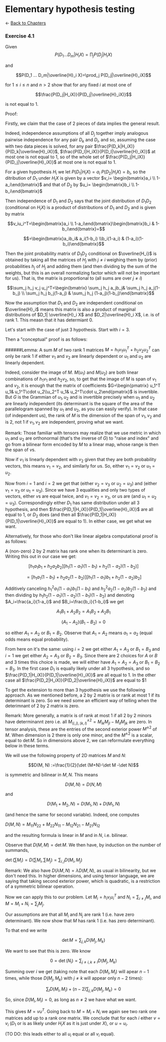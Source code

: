 # Elementary hypothesis testing

$\leftarrow$ [Back to Chapters](./index.html)





### Exercise 4.1

Given 
$$P(D_1 ... D_m|H_i X)=\prod_j P(D_j|H_iX)$$

and 

$$P(D_1 ... D_m|\overline{H}_i X)=\prod_j P(D_j|\overline{H}_iX)$$

for $1\leq i\leq n$ and $n>2$ show that for any fixed $i$ at most one of 

$$\frac{P(D_j|H_iX)}{P(D_j|\overline{H}_iX)}$$

is not equal to $1$.


Proof: 

Firstly, we claim that the case of $2$ pieces of data implies the general result. 

Indeed, independence assumptions of all $D_j$ together imply analogous pairwise independence for any pair $D_k$ and $D_l$, and so, assuming the case with two data pieces is solved, for any pair $\frac{P(D_k|H_iX)}{P(D_k|\overline{H}_iX)}$, $\frac{P(D_l|H_iX)}{P(D_l|\overline{H}_iX)}$ at most one is not equal to $1$, so of the whole set of $\frac{P(D_j|H_iX)}{P(D_j|\overline{H}_iX)}$  at most one is not equal to $1$.



For a given hypothesis $H_i$ we let $P(D_1|H_i X)=a_i$ $P(D_2|H_i X)=b_i$, so the ditribution of $D_1$ under $H_iX$ is given by a vector $v_i= \begin{bmatrix}a_i \\ 1-a_i\end{bmatrix}$ and that of $D_2$ by $u_i= \begin{bmatrix}b_i \\ 1-b_i\end{bmatrix}$ 


Then independence of $D_1$ and $D_2$ says that the joint distribution of $D_1D_2$ (conditional on $H_iX$) is a product of distributions of $D_1$ and $D_2$ and is given by matrix 

$$v_iu_i^T=\begin{bmatrix}a_i \\ 1-a_i\end{bmatrix}\begin{bmatrix}b_i & 1-b_i\end{bmatrix}=$$

$$=\begin{bmatrix}a_ib_i& a_i(1-b_i)  \\b_i(1-a_i) & (1-a_i)(1-b_i)\end{bmatrix}$$

Then the joint probability matrix of $D_1D_2$ conditional on $\overline{H_i}$ is obtained by taking all the matrices of $H_j$ with $j\neq i$ weighing them by (prior) probabilities $h_j$ of $H_j$  and adding them (and then dividing by the sum of the weights, but this is an overall normalizing factor which will not be important for us). That is, the matrix is proportional to (all sums are over $j\neq i$)


$$\sum_j h_j v_j u_j^T=\begin{bmatrix} \sum_j h_j a_jb_j& \sum_j h_j  a_j(1-b_j)  \\ \sum_j h_j b_j(1-a_j) & \sum_j h_j  (1-a_j)(1-b_j)\end{bmatrix}$$

Now the assumption that $D_1$ and $D_2$ are independent conditional on $\overline{H}_i$ means this matrix is also a product of marginal distributions of $D_1|  \overline{H}_i X$ and $D_2|\overline{H}_i X$, i.e. is of rank $1$. This measn that it has determiant $0$. 


Let's start with the case of just 3 hypothesis.  Start with $i=3$.

Then a "conceptual" proof is as follows:

######Lemma: A sum $M$ of two rank 1 matrices  $M=h_1 v_1 u^T_1 +h_2 v_2 u^T_2$ can only be rank 1 if either $v_1$ and $v_2$ are linearly dependent or $u_1$ and $u_2$ are linearly dependent.




 Indeed, 
consider the image of $M$. $M(u_1)$ and $M
(u_2)$  are both linear combinations of $h_1 v_1$ and $h_2 v_2$, so, to get that the image of $M$ is span of $v_1$ and $v_2$, it is enough that the matrix of coefficients $G=\begin{pmatrix} u_1^T u_1& u_1^T\cdot u_2\\u_2^T u_1& u_2^T\cdot u_2\end{pmatrix}$ is invertible. But $G$ is the Grammian of $u_1, u_2$ and is invertible precisely when $u_1$ and $u_2$ are linearly independent (its determinant is the square of the area of the parallelogram spanned by $u_1$ and $u_2$, as you can easily verify). In that case (of independent $u$s), the rank of $M$ is the dimension of the span of $v_1, v_2$ and is 2, not 1 if $v_1, v_2$ are independent, proving what we want.



Remark: Those familiar with tensors may realize that we use metric in which $u_1$ and $u_2$ are orthonormal (that's the inverse of $G$) to "raise and index" and go from a bilinear form encoded by $M$ to a linear map, whose range is then the span of $v$s. 

Now if $v_1$ is linearly dependent with $v_2$ given that they are both probability vectors, this means $v_1=v_2$, and similarly for $u$s. So, either $v_1=v_2$ or $u_1=u_2$.

Now from $i=1$ and $i=2$ we get that (either $v_2=v_3$ or $u_2=u_3$) and (either $v_1=v_3$ or $u_1=u_3$). Since we have 3 equalities and only two types of vectors, either $v$s are equal twice, and $v_1=v_2=v_3$, or $u$s are (and $u_1=u_2=u_3$). Correspondingly either $D_1$ has same distribution under all 3 hypothesis, and then  $\frac{P(D_1|H_iX)}{P(D_1|\overline{H}_iX)}$  are all equal to $1$, or $D_2$ does (and then all $\frac{P(D_1|H_iX)}{P(D_1|\overline{H}_iX)}$  are equal to $1$). In either case, we get what we want.



Alternatively, for those who don't like linear algebra computational proof is as follows:

A (non-zero) 2 by 2 matrix has rank one when its determinant is zero. Writing this out in our case we get:

$$[h_1 a_1 b_1+h_2 a_2 b_2][h_1 (1-a_1)(1-b_1)+h_2 (1-a_2) (1-b_2)]$$

$$=[h_1 a_1 (1-b_1)+h_2 a_2 (1-b_2)][h_1 (1-a_1)b_1+h_2 (1-a_2) b_2]$$


Additively canceling $h_1^2 a_1(1-a_1)b_1(1-b_1)$ and $h_2^2 a_2(1-a_2)b_2(1-b_2)$ and then dividing by $h_1h_2(1-a_1)(1-a_2)(1-b_1)(1-b_2)$ and
denoting $A_i=\frac{a_i}{1-a_i}$ and $B_i=\frac{b_i}{1-b_i}$ we get

$$A_1B_1+A_2 B_2=A_1B_2+A_2B_1$$

$$(A_1-A_2)(B_1-B_2)=0$$

so either $A_1=A_2$ or $B_1=B_2$. Observe that $A_1=A_2$ means $a_1=a_2$ (equal odds means equal probability).

From here on it's the same: using $i=2$ we get either $A_1=A_3$ or $B_1=B_3$ and  $i=1$ we get either $A_2=A_3$ or $B_2=B_3$. Since there are 2 choices for $A$ or $B$ and 3 times this choice is made, we will either have $A_1=A_2=A_3$ or $B_1=B_2=B_3$. In the first case $D_1$ is equally likely under all $3$ hypothesis, and so $\frac{P(D_1|H_iX)}{P(D_1|\overline{H}_iX)}$  are all equal to $1$. In the other case all $\frac{P(D_2|H_iX)}{P(D_2|\overline{H}_iX)}$ are equal to $1



To get the extension to more than $3$ hypothesis we use the following approach. As we mentioned before, a 2 by 2 matrix is or rank at most 1 if its determinant is zero.  So we need some an efficient way of telling when the deterimnant of 2 by 2 matrix is zero.

Remark: More generally, a matrix is of rank at most 1 if all 
2 by 2 minors have determinannt zero i.e. all $M^{\wedge 2}_{(i,j), (k,l)}=M_{ik}M_{jl}-M_{il}M_{jk}$ are zero. In tensor analysis, these are the entries of the second exterior power $M^{\wedge 2}$ of $M$. When dimension is $2$ there is only one minor, and the $M^{\wedge 2}$ is a scalar, equal to $\det M$. So in dimensions above 2, we can reformulate everything below in these terms.

We will use the following property of 2D matrices $M$ and $N$: 

$$D(M, N) :=\frac{1}{2}(\det (M+N)-\det M -\det N)$$

 is symmetric and bilinear in $M, N$.  This means 
 
 $$D(M, N)=D(N, M)$$
 
  and
  
   $$D(M_1+M_2, N)=D(M_1, N)+D(M_1, N)$$
 
  (and hence the same for second variable). Indeed, one computes

  $D(M, N)=M_{11}N_{22}+M_{22}N_{11}-M_{12}N_{21}-M_{21}N_{12}$

and the resulting formula is linear in $M$ and in $N$, i.e. bilinear.

Observe that $D(M, M)=\det M$. We then have, by induction on the number of summands,

$\det (\sum M_i)=D(\sum M_i, \sum M_j)=\sum_{i, j} D(M_i, M_j)$


Remark: We also have $D(\lambda M, N)=\lambda D(M, N)$, as usual in bilinearity, but we don't need this. In higher dimensions, and using tensor language, we are saying that taking second exterior power, which is quadratic, is a restriction of a symmetric bilinear operation.


Now we can apply this to our problem. Let $M_i=h_i v_i u_i^T$ and $N_i=\sum_{i\neq j} M_i$, and $M=M_i+N_i=\sum_j M_j$. 

Our assumptions are that all $M_i$ and $N_j$ are rank 1 (i.e. have zero determinant). We now show that $M$ has rank $1$ (i.e. has zero determinant). 

 
To that end we write 
 
 $$\det M=\sum_{j, k} D(M_j, M_k)$$
 
 We want to see that this is zero. We know
 
 $$0=\det (N_i)=\sum_{j\neq i, k\neq i} D(M_j, M_k)$$
 
 Summing over $i$  we get (taking note that each $D(M_l, M_l)$ will apear $n-1$ times, while those $D(M_j, M_k)$ with $j\neq k$ will appear only $n-2$ times):
 
 $$\sum_l D(M_l, M_l) +  (n-2)\sum_{j,k} D(M_j, M_k)=0$$
 
 So, since $D(M_l, M_l)=0$,  as long as $n\neq 2$ we have what we want.
 
 
 This gives $M=vu^T$. Going back to $M=M_i+N_i$ we again see two rank one matrices add up to a rank one matrix. We  conclude that for each $i$ either $v=v_i$ ($D_1$ or  is as likely under $H_iX$ as it is just under $X$), or $u=u_i$. 

 (TO DO: this leads either to all $u_i$ equal or all $v_i$ equal).
